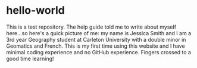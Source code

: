 # hello-world
This is a test repository.
The help guide told me to write about myself here...so here's a quick picture of me: my name is Jessica Smith and I am a 3rd year Geography student at Carleton University with a double minor in Geomatics and French. This is my first time using this website and I have minimal coding experience and no GitHub experience. Fingers crossed to a good time learning!
